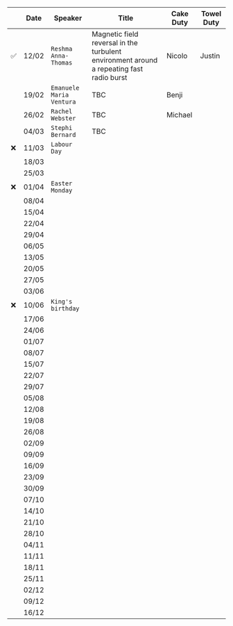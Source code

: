 | | Date | Speaker | Title | Cake Duty | Towel Duty | 
| --- | --- | --- | --- | --- | --- |
| ✅  | 12/02 | `Reshma Anna-Thomas` | Magnetic field reversal in the turbulent environment around a repeating fast radio burst | Nicolo | Justin |
| | 19/02 | `Emanuele Maria Ventura` | TBC | Benji | |
| | 26/02 | `Rachel Webster` | TBC | Michael | |
| | 04/03 | `Stephi Bernard`| TBC | | |
| ❌ | 11/03 | `Labour Day` | | | |
| | 18/03 | | | | |
| | 25/03 | | | | |
| ❌ | 01/04 | `Easter Monday` | | | |
| | 08/04 | | | | |
| | 15/04 | | | | |
| | 22/04 | | | | |
| | 29/04 | | | | |
| | 06/05 | | | | |
| | 13/05 | | | | |
| | 20/05 | | | | |
| | 27/05 | | | | |
| | 03/06 | | | | |
| ❌ | 10/06 | `King's birthday` | | | |
| | 17/06 | | | | |
| | 24/06 | | | | |
| | 01/07 | | | | |
| | 08/07 | | | | |
| | 15/07 | | | | |
| | 22/07 | | | | |
| | 29/07 | | | | |
| | 05/08 | | | | |
| | 12/08 | | | | |
| | 19/08 | | | | |
| | 26/08 | | | | |
| | 02/09 | | | | |
| | 09/09 | | | | |
| | 16/09 | | | | |
| | 23/09 | | | | |
| | 30/09 | | | | |
| | 07/10 | | | | |
| | 14/10 | | | | |
| | 21/10 | | | | |
| | 28/10 | | | | |
| | 04/11 | | | | |
| | 11/11 | | | | |
| | 18/11 | | | | |
| | 25/11 | | | | |
| | 02/12 | | | | |
| | 09/12 | | | | |
| | 16/12 | | | | |
